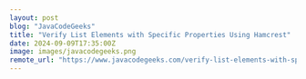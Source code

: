 ```yaml
---
layout: post
blog: "JavaCodeGeeks"
title: "Verify List Elements with Specific Properties Using Hamcrest"
date: 2024-09-09T17:35:00Z
image: images/javacodegeeks.png
remote_url: "https://www.javacodegeeks.com/verify-list-elements-with-specific-properties-using-hamcrest.html"
---
```

